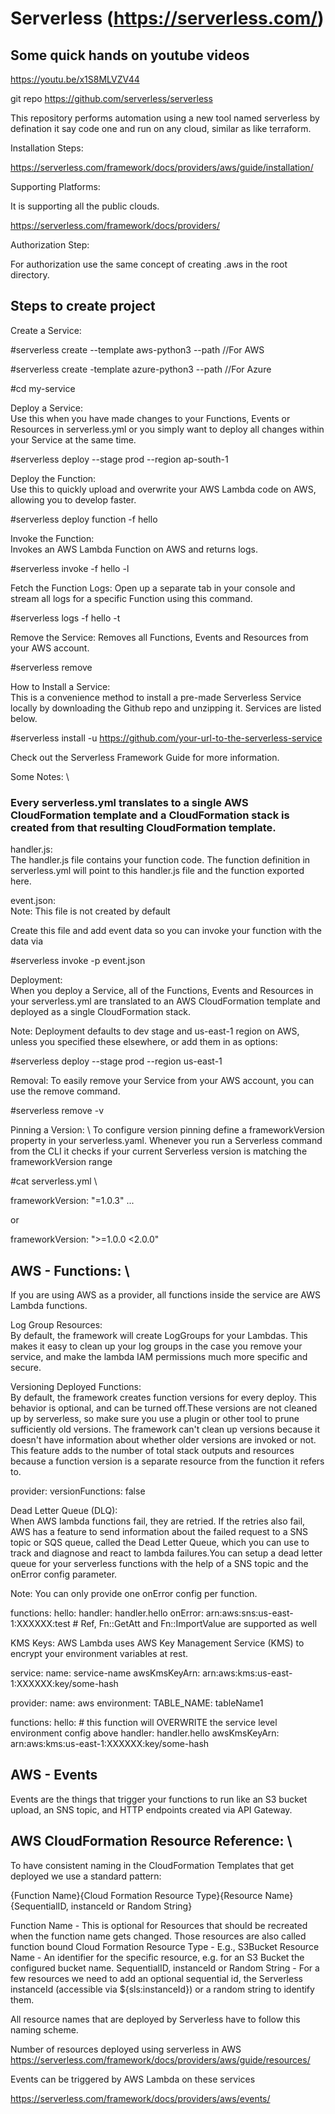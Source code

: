 # Serverless (https://serverless.com/)

## Some quick hands on youtube videos

https://youtu.be/x1S8MLVZV44

git repo https://github.com/serverless/serverless

This repository performs automation using a new tool named serverless by defination it say code one and run on any cloud, similar as like terraform.

Installation Steps:

https://serverless.com/framework/docs/providers/aws/guide/installation/

Supporting Platforms:

It is supporting all the public clouds.

https://serverless.com/framework/docs/providers/

Authorization Step:

For authorization use the same concept of creating .aws in the root directory.

## Steps to create project

Create a Service:

#serverless create --template aws-python3 --path <my-service>   //For AWS

#serverless create -template azure-python3 --path <my-service>    //For Azure
  
#cd my-service

Deploy a Service: \
Use this when you have made changes to your Functions, Events or Resources in serverless.yml or you simply want to deploy all changes within your Service at the same time.

#serverless deploy --stage prod --region ap-south-1

Deploy the Function: \
Use this to quickly upload and overwrite your AWS Lambda code on AWS, allowing you to develop faster.

#serverless deploy function -f hello

Invoke the Function: \
Invokes an AWS Lambda Function on AWS and returns logs.

#serverless invoke -f hello -l

Fetch the Function Logs:
Open up a separate tab in your console and stream all logs for a specific Function using this command.

#serverless logs -f hello -t

Remove the Service: 
Removes all Functions, Events and Resources from your AWS account.

#serverless remove 

How to Install a Service: <br/>
This is a convenience method to install a pre-made Serverless Service locally by downloading the Github repo and unzipping it. Services are listed below.

#serverless install -u https://github.com/your-url-to-the-serverless-service

Check out the Serverless Framework Guide for more information.

Some Notes: \

### Every serverless.yml translates to a single AWS CloudFormation template and a CloudFormation stack is created from that resulting CloudFormation template.

handler.js: \
The handler.js file contains your function code. The function definition in serverless.yml will point to this handler.js file and the function exported here.

event.json: \
Note: This file is not created by default

Create this file and add event data so you can invoke your function with the data via 

#serverless invoke -p event.json

Deployment: \
When you deploy a Service, all of the Functions, Events and Resources in your serverless.yml are translated to an AWS CloudFormation template and deployed as a single CloudFormation stack.

Note: Deployment defaults to dev stage and us-east-1 region on AWS, unless you specified these elsewhere, or add them in as options:

#serverless deploy --stage prod --region us-east-1

Removal:
To easily remove your Service from your AWS account, you can use the remove command.

#serverless remove -v

Pinning a Version: \ 
To configure version pinning define a frameworkVersion property in your serverless.yaml. Whenever you run a Serverless command from the CLI it checks if your current Serverless version is matching the frameworkVersion range

#cat serverless.yml \

frameworkVersion: "=1.0.3" ...

or

frameworkVersion: ">=1.0.0 <2.0.0"

## AWS - Functions: \
If you are using AWS as a provider, all functions inside the service are AWS Lambda functions.

Log Group Resources: \
By default, the framework will create LogGroups for your Lambdas. This makes it easy to clean up your log groups in the case you remove your service, and make the lambda IAM permissions much more specific and secure.

Versioning Deployed Functions: \
By default, the framework creates function versions for every deploy. This behavior is optional, and can be turned off.These versions are not cleaned up by serverless, so make sure you use a plugin or other tool to prune sufficiently old versions. The framework can't clean up versions because it doesn't have information about whether older versions are invoked or not. This feature adds to the number of total stack outputs and resources because a function version is a separate resource from the function it refers to.

provider:
  versionFunctions: false
  
Dead Letter Queue (DLQ): \
When AWS lambda functions fail, they are retried. If the retries also fail, AWS has a feature to send information about the failed request to a SNS topic or SQS queue, called the Dead Letter Queue, which you can use to track and diagnose and react to lambda failures.You can setup a dead letter queue for your serverless functions with the help of a SNS topic and the onError config parameter.

Note: You can only provide one onError config per function.

functions:
  hello:
    handler: handler.hello
    onError: arn:aws:sns:us-east-1:XXXXXX:test # Ref, Fn::GetAtt and Fn::ImportValue are supported as well
    
KMS Keys:
AWS Lambda uses AWS Key Management Service (KMS) to encrypt your environment variables at rest.

service:
  name: service-name
  awsKmsKeyArn: arn:aws:kms:us-east-1:XXXXXX:key/some-hash

provider:
  name: aws
  environment:
    TABLE_NAME: tableName1

functions:
  hello: # this function will OVERWRITE the service level environment config above
    handler: handler.hello
    awsKmsKeyArn: arn:aws:kms:us-east-1:XXXXXX:key/some-hash
 
## AWS - Events
Events are the things that trigger your functions to run like an S3 bucket upload, an SNS topic, and HTTP endpoints created via API Gateway.

## AWS CloudFormation Resource Reference: \
To have consistent naming in the CloudFormation Templates that get deployed we use a standard pattern:

{Function Name}{Cloud Formation Resource Type}{Resource Name}{SequentialID, instanceId or Random String}

Function Name - This is optional for Resources that should be recreated when the function name gets changed. Those resources are also called function bound
Cloud Formation Resource Type - E.g., S3Bucket
Resource Name - An identifier for the specific resource, e.g. for an S3 Bucket the configured bucket name.
SequentialID, instanceId or Random String - For a few resources we need to add an optional sequential id, the Serverless instanceId (accessible via ${sls:instanceId}) or a random string to identify them.

All resource names that are deployed by Serverless have to follow this naming scheme. 

Number of resources deployed using serverless in AWS
https://serverless.com/framework/docs/providers/aws/guide/resources/

Events can be triggered by AWS Lambda on these services

https://serverless.com/framework/docs/providers/aws/events/



  







